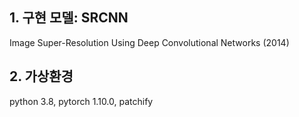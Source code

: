 ## 1. 구현 모델: SRCNN
Image Super-Resolution Using Deep Convolutional Networks (2014)

## 2. 가상환경
python 3.8, pytorch 1.10.0, patchify


